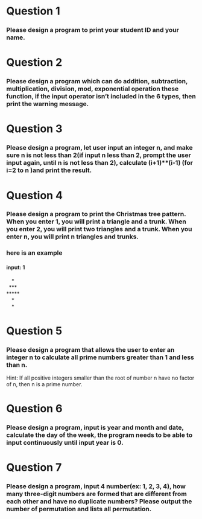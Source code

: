 # Question 1
### Please design a program to print your student ID and your name.


# Question 2
### Please design a program which can do addition, subtraction, multiplication, division, mod, exponential operation these function, if the input operator isn’t included in the 6 types, then print the warning message.


# Question 3
### Please design a program, let user input an integer n, and make sure n is not less than 2(if input n less than 2, prompt the user input again, until n is not less than 2), calculate (i+1)**(i-1) (for i=2 to n )and print the result.
# Question 4
### Please design a program to print the Christmas tree pattern. When you enter 1, you will print a triangle and a trunk. When you enter 2, you will print two triangles and a trunk. When you enter n, you will print n triangles and trunks.
### here is an example

#### input: 1

&ensp;&ensp;\*  
&ensp;\*\*\*  
\*\*\*\*\*  
&ensp;&ensp;\*  
&ensp;&ensp;\*  

# Question 5
### Please design a program that allows the user to enter an integer n to calculate all prime numbers greater than 1 and less than n.
Hint: If all positive integers smaller than the root of number n have no factor of n, then n is a prime number.

# Question 6
### Please design a program, input is year and month and date, calculate the day of the week, the program needs to be able to input continuously until input year is 0.
# Question 7
### Please design a program, input 4 number(ex: 1, 2, 3, 4), how many three-digit numbers are formed that are different from each other and have no duplicate numbers? Please output the number of permutation and lists all permutation.
